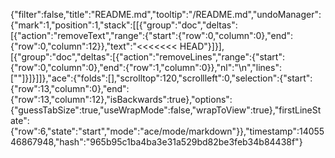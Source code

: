 {"filter":false,"title":"README.md","tooltip":"/README.md","undoManager":{"mark":1,"position":1,"stack":[[{"group":"doc","deltas":[{"action":"removeText","range":{"start":{"row":0,"column":0},"end":{"row":0,"column":12}},"text":"<<<<<<< HEAD"}]}],[{"group":"doc","deltas":[{"action":"removeLines","range":{"start":{"row":0,"column":0},"end":{"row":1,"column":0}},"nl":"\n","lines":[""]}]}]]},"ace":{"folds":[],"scrolltop":120,"scrollleft":0,"selection":{"start":{"row":13,"column":0},"end":{"row":13,"column":12},"isBackwards":true},"options":{"guessTabSize":true,"useWrapMode":false,"wrapToView":true},"firstLineState":{"row":6,"state":"start","mode":"ace/mode/markdown"}},"timestamp":1405546867948,"hash":"965b95c1ba4ba3e31a529bd82be3feb34b84438f"}